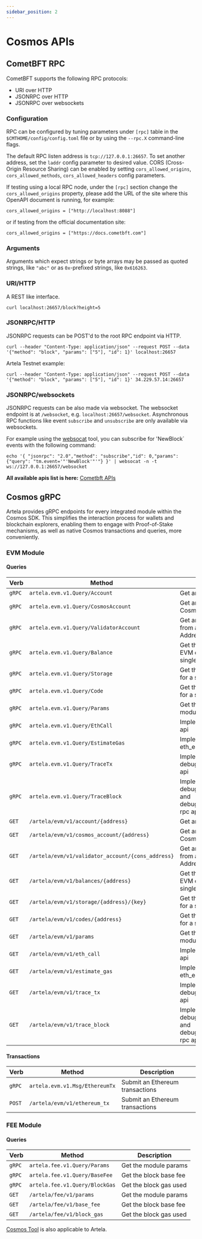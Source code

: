 ```yaml
---
sidebar_position: 2
---
```


# Cosmos APIs

## CometBFT RPC


CometBFT supports the following RPC protocols:

* URI over HTTP
* JSONRPC over HTTP
* JSONRPC over websockets

### Configuration

RPC can be configured by tuning parameters under `[rpc]` table in the
`$CMTHOME/config/config.toml` file or by using the `--rpc.X` command-line
flags.

The default RPC listen address is `tcp://127.0.0.1:26657`.
To set another address, set the `laddr` config parameter to desired value.
CORS (Cross-Origin Resource Sharing) can be enabled by setting
`cors_allowed_origins`, `cors_allowed_methods`, `cors_allowed_headers`
config parameters.

If testing using a local RPC node, under the `[rpc]`
section change the `cors_allowed_origins` property, please add the URL of
the site where this OpenAPI document is running, for example:

  `cors_allowed_origins = ["http://localhost:8088"]`

or if testing from the official documentation site:

  `cors_allowed_origins = ["https://docs.cometbft.com"]`

### Arguments

Arguments which expect strings or byte arrays may be passed as quoted
strings, like `"abc"` or as `0x`-prefixed strings, like `0x616263`.

### URI/HTTP

A REST like interface.

    curl localhost:26657/block?height=5

### JSONRPC/HTTP

JSONRPC requests can be POST'd to the root RPC endpoint via HTTP.

    curl --header "Content-Type: application/json" --request POST --data '{"method": "block", "params": ["5"], "id": 1}' localhost:26657

Artela Testnet example:

    curl --header "Content-Type: application/json" --request POST --data '{"method": "block", "params": ["5"], "id": 1}' 34.229.57.14:26657

### JSONRPC/websockets

JSONRPC requests can be also made via websocket.
The websocket endpoint is at `/websocket`, e.g. `localhost:26657/websocket`.
Asynchronous RPC functions like event `subscribe` and `unsubscribe` are
only available via websockets.

For example using the [websocat](https://github.com/vi/websocat) tool, you can subscribe for 'NewBlock` events
with the following command:

    echo '{ "jsonrpc": "2.0","method": "subscribe","id": 0,"params": {"query": "tm.event='"'NewBlock'"'"} }' | websocat -n -t ws://127.0.0.1:26657/websocket


**All available apis list is here:** [Cometbft APIs](https://docs.cometbft.com/v0.38/rpc/#/Info)

## Cosmos gRPC

Artela provides gRPC endpoints for every integrated module within the Cosmos SDK. This simplifies the interaction process for wallets and blockchain explorers, enabling them to engage with Proof-of-Stake mechanisms, as well as native Cosmos transactions and queries, more conveniently.

### EVM Module

#### Queries

| Verb   | Method                                               | Description                                                               |
| ------ | ---------------------------------------------------- | ------------------------------------------------------------------------- |
| `gRPC` | `artela.evm.v1.Query/Account`                     | Get an Ethereum account                                                   |
| `gRPC` | `artela.evm.v1.Query/CosmosAccount`               | Get an Ethereum account's Cosmos Address                                  |
| `gRPC` | `artela.evm.v1.Query/ValidatorAccount`            | Get an Ethereum account's from a validator consensus Address              |
| `gRPC` | `artela.evm.v1.Query/Balance`                     | Get the balance of a the EVM denomination for a single EthAccount.        |
| `gRPC` | `artela.evm.v1.Query/Storage`                     | Get the balance of all coins for a single account                         |
| `gRPC` | `artela.evm.v1.Query/Code`                        | Get the balance of all coins for a single account                         |
| `gRPC` | `artela.evm.v1.Query/Params`                      | Get the parameters of x/evm module                                        |
| `gRPC` | `artela.evm.v1.Query/EthCall`                     | Implements the eth_call rpc api                                           |
| `gRPC` | `artela.evm.v1.Query/EstimateGas`                 | Implements the eth_estimateGas rpc api                                    |
| `gRPC` | `artela.evm.v1.Query/TraceTx`                     | Implements the debug_traceTransaction rpc api                             |
| `gRPC` | `artela.evm.v1.Query/TraceBlock`                  | Implements the debug_traceBlockByNumber and debug_traceBlockByHash rpc api |
| `GET`  | `/artela/evm/v1/account/{address}`                | Get an Ethereum account                                                   |
| `GET`  | `/artela/evm/v1/cosmos_account/{address}`         | Get an Ethereum account's Cosmos Address                                  |
| `GET`  | `/artela/evm/v1/validator_account/{cons_address}` | Get an Ethereum account's from a validator consensus Address              |
| `GET`  | `/artela/evm/v1/balances/{address}`               | Get the balance of a the EVM denomination for a single EthAccount.        |
| `GET`  | `/artela/evm/v1/storage/{address}/{key}`          | Get the balance of all coins for a single account                         |
| `GET`  | `/artela/evm/v1/codes/{address}`                  | Get the balance of all coins for a single account                         |
| `GET`  | `/artela/evm/v1/params`                           | Get the parameters of x/evm module                                        |
| `GET`  | `/artela/evm/v1/eth_call`                         | Implements the eth_call rpc api                                           |
| `GET`  | `/artela/evm/v1/estimate_gas`                     | Implements the eth_estimateGas rpc api                                    |
| `GET`  | `/artela/evm/v1/trace_tx`                         | Implements the debug_traceTransaction rpc api                             |
| `GET`  | `/artela/evm/v1/trace_block`                      | Implements the debug_traceBlockByNumber and debug_traceBlockByHash rpc api |

#### Transactions

| Verb   | Method                            | Description                     |
| ------ | --------------------------------- | ------------------------------- |
| `gRPC` | `artela.evm.v1.Msg/EthereumTx` | Submit an Ethereum transactions |
| `POST` | `/artela/evm/v1/ethereum_tx`   | Submit an Ethereum transactions |

### FEE Module

#### Queries

| Verb   | Method                         | Description            |
|--------|--------------------------------|------------------------|
| `gRPC` | `artela.fee.v1.Query/Params`   | Get the module params  |
| `gRPC` | `artela.fee.v1.Query/BaseFee`  | Get the block base fee |
| `gRPC` | `artela.fee.v1.Query/BlockGas` | Get the block gas used |
| `GET`  | `/artela/fee/v1/params`        | Get the module params  |
| `GET`  | `/artela/fee/v1/base_fee`      | Get the block base fee |
| `GET`  | `/artela/fee/v1/block_gas`     | Get the block gas used |

[Cosmos Tool](https://v1.cosmos.network/rpc/v0.45.1) is also applicable to Artela.